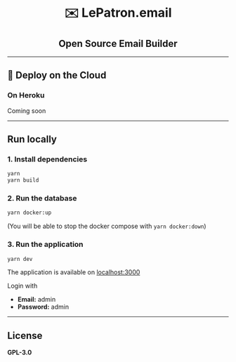 <h1 align="center">✉️ LePatron.email</h1>
<h2 align="center">Open Source Email Builder</h2>

---

## 🚀 Deploy on the Cloud

### On Heroku

Coming soon

---

## Run locally

###  1. Install dependencies

```bash
yarn
yarn build
```

### 2. Run the database

```bash
yarn docker:up
```

(You will be able to stop the docker compose with `yarn docker:down`)

### 3. Run the application

```bash
yarn dev
```

The application is available on [localhost:3000](http://localhost:3000)

Login with
- **Email:** admin
- **Password:** admin

---

## License

**GPL-3.0**
